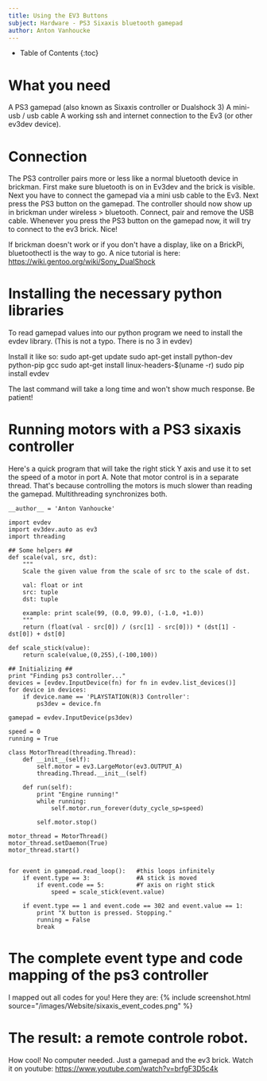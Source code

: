 ```yaml
---
title: Using the EV3 Buttons
subject: Hardware - PS3 Sixaxis bluetooth gamepad
author: Anton Vanhoucke
---
```


* Table of Contents
{:toc}

# What you need
A PS3 gamepad (also known as Sixaxis controller or Dualshock 3)
A mini-usb / usb cable
A working ssh and internet connection to the Ev3 (or other ev3dev device).

# Connection
The PS3 controller pairs more or less like a normal bluetooth device in brickman. First make sure bluetooth is on in Ev3dev and the brick is visible. Next you have to connect the gamepad via a mini usb cable to the Ev3. Next press the PS3 button on the gamepad. The controller should now show up in brickman under wireless > bluetooth. Connect, pair and remove the USB cable. Whenever you press the PS3 button on the gamepad now, it will try to connect to the ev3 brick. Nice!

If brickman doesn't work or if you don't have a display, like on a BrickPi, bluetoothectl is the way to go. A nice tutorial is here: https://wiki.gentoo.org/wiki/Sony_DualShock


# Installing the necessary python libraries
To read gamepad values into our python program we need to install the evdev library. (This is not a typo. There is no 3 in evdev)

Install it like so:
    sudo apt-get update
    sudo apt-get install python-dev python-pip gcc
    sudo apt-get install linux-headers-$(uname -r)
    sudo pip install evdev

The last command will take a long time and won't show much response. Be patient!

# Running motors with a PS3 sixaxis controller
Here's a quick program that will take the right stick Y axis and use it to set the speed of a motor in port A. Note that motor control is in a separate thread. That's because controlling the motors is much slower than reading the gamepad. Multithreading synchronizes both.

    __author__ = 'Anton Vanhoucke'
    
    import evdev
    import ev3dev.auto as ev3
    import threading
    
    ## Some helpers ##
    def scale(val, src, dst):
        """
        Scale the given value from the scale of src to the scale of dst.
    
        val: float or int
        src: tuple
        dst: tuple
    
        example: print scale(99, (0.0, 99.0), (-1.0, +1.0))
        """
        return (float(val - src[0]) / (src[1] - src[0])) * (dst[1] - dst[0]) + dst[0]
    
    def scale_stick(value):
        return scale(value,(0,255),(-100,100))
    
    ## Initializing ##
    print "Finding ps3 controller..."
    devices = [evdev.InputDevice(fn) for fn in evdev.list_devices()]
    for device in devices:
        if device.name == 'PLAYSTATION(R)3 Controller':
            ps3dev = device.fn
    
    gamepad = evdev.InputDevice(ps3dev)
    
    speed = 0
    running = True
    
    class MotorThread(threading.Thread):
        def __init__(self):
            self.motor = ev3.LargeMotor(ev3.OUTPUT_A)
            threading.Thread.__init__(self)
    
        def run(self):
            print "Engine running!"
            while running:
                self.motor.run_forever(duty_cycle_sp=speed)
    
            self.motor.stop()
    
    motor_thread = MotorThread()
    motor_thread.setDaemon(True)
    motor_thread.start()
    
    
    for event in gamepad.read_loop():   #this loops infinitely
        if event.type == 3:             #A stick is moved
            if event.code == 5:         #Y axis on right stick
                speed = scale_stick(event.value)
    
        if event.type == 1 and event.code == 302 and event.value == 1:
            print "X button is pressed. Stopping."
            running = False
            break


# The complete event type and code mapping of the ps3 controller
I mapped out all codes for you! Here they are:
{% include screenshot.html source="/images/Website/sixaxis_event_codes.png" %}

# The result: a remote controle robot. 
How cool! No computer needed. Just a gamepad and the ev3 brick. Watch it on youtube: https://www.youtube.com/watch?v=brfgF3D5c4k

